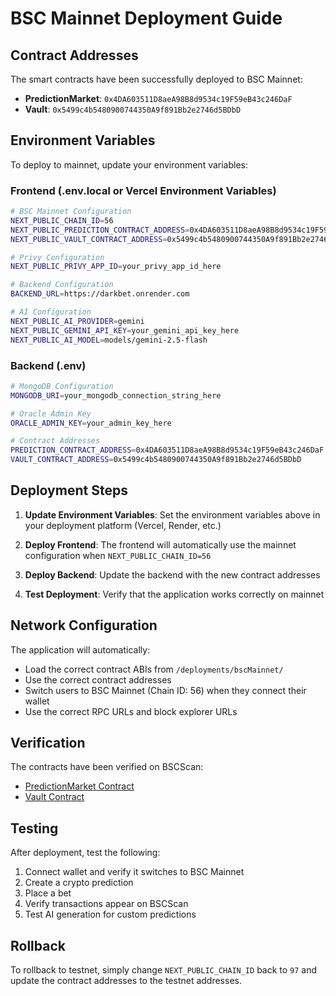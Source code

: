 # BSC Mainnet Deployment Guide

## Contract Addresses

The smart contracts have been successfully deployed to BSC Mainnet:

- **PredictionMarket**: `0x4DA603511D8aeA98B8d9534c19F59eB43c246DaF`
- **Vault**: `0x5499c4b5480900744350A9f891Bb2e2746d5BDbD`

## Environment Variables

To deploy to mainnet, update your environment variables:

### Frontend (.env.local or Vercel Environment Variables)

```bash
# BSC Mainnet Configuration
NEXT_PUBLIC_CHAIN_ID=56
NEXT_PUBLIC_PREDICTION_CONTRACT_ADDRESS=0x4DA603511D8aeA98B8d9534c19F59eB43c246DaF
NEXT_PUBLIC_VAULT_CONTRACT_ADDRESS=0x5499c4b5480900744350A9f891Bb2e2746d5BDbD

# Privy Configuration
NEXT_PUBLIC_PRIVY_APP_ID=your_privy_app_id_here

# Backend Configuration
BACKEND_URL=https://darkbet.onrender.com

# AI Configuration
NEXT_PUBLIC_AI_PROVIDER=gemini
NEXT_PUBLIC_GEMINI_API_KEY=your_gemini_api_key_here
NEXT_PUBLIC_AI_MODEL=models/gemini-2.5-flash
```

### Backend (.env)

```bash
# MongoDB Configuration
MONGODB_URI=your_mongodb_connection_string_here

# Oracle Admin Key
ORACLE_ADMIN_KEY=your_admin_key_here

# Contract Addresses
PREDICTION_CONTRACT_ADDRESS=0x4DA603511D8aeA98B8d9534c19F59eB43c246DaF
VAULT_CONTRACT_ADDRESS=0x5499c4b5480900744350A9f891Bb2e2746d5BDbD
```

## Deployment Steps

1. **Update Environment Variables**: Set the environment variables above in your deployment platform (Vercel, Render, etc.)

2. **Deploy Frontend**: The frontend will automatically use the mainnet configuration when `NEXT_PUBLIC_CHAIN_ID=56`

3. **Deploy Backend**: Update the backend with the new contract addresses

4. **Test Deployment**: Verify that the application works correctly on mainnet

## Network Configuration

The application will automatically:

- Load the correct contract ABIs from `/deployments/bscMainnet/`
- Use the correct contract addresses
- Switch users to BSC Mainnet (Chain ID: 56) when they connect their wallet
- Use the correct RPC URLs and block explorer URLs

## Verification

The contracts have been verified on BSCScan:

- [PredictionMarket Contract](https://bscscan.com/address/0x4DA603511D8aeA98B8d9534c19F59eB43c246DaF)
- [Vault Contract](https://bscscan.com/address/0x5499c4b5480900744350A9f891Bb2e2746d5BDbD)

## Testing

After deployment, test the following:

1. Connect wallet and verify it switches to BSC Mainnet
2. Create a crypto prediction
3. Place a bet
4. Verify transactions appear on BSCScan
5. Test AI generation for custom predictions

## Rollback

To rollback to testnet, simply change `NEXT_PUBLIC_CHAIN_ID` back to `97` and update the contract addresses to the testnet addresses.
